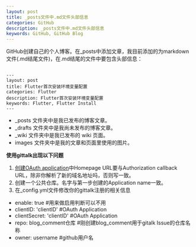 ```yaml
---
layout: post
title: _posts文件中.md文件头部信息
categories: GitHub
description: _posts文件中.md文件头部信息
keywords: GitHub, GitHub Blog
---
```



GitHub创建自己的个人博客。在_posts中添加文章，我目前添加的为markdown文件(.md结尾文件)，在.md结尾的文件中要包含头部信息：

```

---
layout: post
title: Flutter首次安装环境变量配置
categories: Flutter
description: Flutter首次安装环境变量配置
keywords: Flutter, Flutter Install
---

```

- _posts 文件夹中是我已发布的博客文章。
- _drafts 文件夹中是我尚未发布的博客文章。
- _wiki 文件夹中是我已发布的 wiki 页面。
- images 文件夹中是我的文章和页面里使用的图片。


**使用gittalk出现以下问题**

1. [创建OAuth application](https://github.com/settings/applications/new)中Homepage URL要与Authorization callback URL，除非你解析了新的域名地址吗，否则写一致。
2. 创建一个公共仓库。名字与第一步创建的Application name一致。
3. 在_config.yml文件修改你的gittalk注册的相关信息
-  enable: true    #用来做启用判断可以不用
-  clientID: 'clientID'    #OAuth Application
-  clientSecret: 'clientID'   #OAuth Application
-  repo: blog_comment仓库   #刚创建blog_comment用于gitalk Issue的仓库名称
-  owner: username    #github用户名

